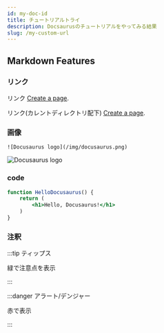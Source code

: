 ```yaml
---
id: my-doc-id
title: チュートリアルトライ
description: Docsaurusのチュートリアルをやってみる結果
slug: /my-custom-url
---
```


## Markdown Features

### リンク
リンク [Create a page](/create-a-page).

リンク(カレントディレクトリ配下) [Create a page](./create-a-page.md).

### 画像

```
![Docusaurus logo](/img/docusaurus.png)
```

![Docusaurus logo](/img/docusaurus.png)

### code

```jsx title="src/components/HelloDocusaurus.js"
function HelloDocusaurus() {
    return (
        <h1>Hello, Docusaurus!</h1>
    )
}
```

### 注釈

:::tip ティップス

緑で注意点を表示

:::

:::danger アラート/デンジャー

赤で表示

:::